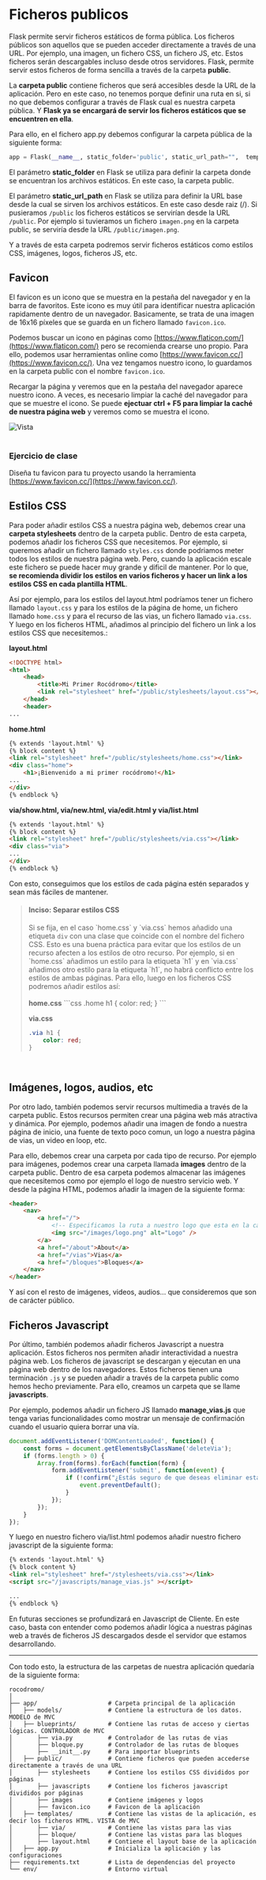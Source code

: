 # Ficheros publicos

Flask permite servir ficheros estáticos de forma pública. Los ficheros públicos son aquellos que se pueden acceder directamente a través de una URL. Por ejemplo, una imagen, un fichero CSS, un fichero JS, etc. Estos ficheros serán descargables incluso desde otros servidores. Flask, permite servir estos ficheros de forma sencilla a través de la carpeta **public**.

La **carpeta public** contiene ficheros que será accesibles desde la URL de la aplicación. Pero en este caso, no tenemos porque definir una ruta en si, si no que debemos configurar a través de Flask cual es nuestra carpeta pública. Y **Flask ya se encargará de servir los ficheros estáticos que se encuentren en ella**.

Para ello, en el fichero app.py debemos configurar la carpeta pública de la siguiente forma:

```python
app = Flask(__name__, static_folder='public', static_url_path="",  template_folder='templates')
```

El parámetro **static_folder** en Flask se utiliza para definir la carpeta donde se encuentran los archivos estáticos. En este caso, la carpeta public.

El parámetro **static_url_path** en Flask se utiliza para definir la URL base desde la cual se sirven los archivos estáticos. En este caso desde raiz (/). Si pusieramos `/public` los ficheros estáticos se servirían desde la URL `/public`. Por ejemplo si tuvieramos un fichero `imagen.png` en la carpeta public, se serviría desde la URL `/public/imagen.png`.

Y a través de esta carpeta podremos servir ficheros estáticos como estilos CSS, imágenes, logos, ficheros JS, etc.

## Favicon

El favicon es un icono que se muestra en la pestaña del navegador y en la barra de favoritos. Este icono es muy útil para identificar nuestra aplicación rapidamente dentro de un navegador. Basicamente, se trata de una imagen de 16x16 píxeles que se guarda en un fichero llamado `favicon.ico`.

Podemos buscar un icono en páginas como [https://www.flaticon.com/](https://www.flaticon.com/) pero se recomienda crearse uno propio. Para ello, podemos usar herramientas online como [https://www.favicon.cc/](https://www.favicon.cc/). Una vez tengamos nuestro icono, lo guardamos en la carpeta public con el nombre `favicon.ico`.

Recargar la página y veremos que en la pestaña del navegador aparece nuestro icono. A veces, es necesario limpiar la caché del navegador para que se muestre el icono. Se puede **ejectuar ctrl + F5 para limpiar la caché de nuestra página web** y veremos como se muestra el icono.

<div class="img-center">
    <img src="../img/tema3/favicon.png" alt="Vista" />
</div>

<br>

### Ejercicio de clase

Diseña tu favicon para tu proyecto usando la herramienta [https://www.favicon.cc/](https://www.favicon.cc/).

## Estilos CSS

Para poder añadir estilos CSS a nuestra página web, debemos crear una **carpeta stylesheets** dentro de la carpeta public. Dentro de esta carpeta, podemos añadir los ficheros CSS que necesitemos. Por ejemplo, si queremos añadir un fichero llamado `styles.css` donde podriamos meter todos los estilos de nuestra página web. Pero, cuando la aplicación escale este fichero se puede hacer muy grande y dificil de mantener. Por lo que, **se recomienda dividir los estilos en varios ficheros y hacer un link a los estilos CSS en cada plantilla HTML**. 

Así por ejemplo, para los estilos del layout.html podríamos tener un fichero llamado `layout.css` y para los estilos de la página de home, un fichero llamado `home.css` y para el recurso de las vias, un fichero llamado `via.css`. Y luego en los ficheros HTML, añadimos al principio del fichero un link a los estilos CSS que necesitemos.:

**layout.html**
```html
<!DOCTYPE html> 
<html>
    <head>
        <title>Mi Primer Rocódromo</title>
        <link rel="stylesheet" href="/public/stylesheets/layout.css"></link>
    </head>
    <header>
...
```

**home.html**
```html
{% extends 'layout.html' %}
{% block content %}
<link rel="stylesheet" href="/public/stylesheets/home.css"></link>
<div class="home">
    <h1>¡Bienvenido a mi primer rocódromo!</h1>
...
</div>
{% endblock %}
```

**via/show.html, via/new.html, via/edit.html y via/list.html**
```html
{% extends 'layout.html' %}
{% block content %}
<link rel="stylesheet" href="/public/stylesheets/via.css"></link>
<div class="via">
...
</div>
{% endblock %}
```
Con esto, conseguimos que los estilos de cada página estén separados y sean más fáciles de mantener.

<blockquote>
<h4>Inciso: Separar estilos CSS</h4>
<p>
Si se fija, en el caso `home.css` y `via.css` hemos añadido una etiqueta <code>div</code> con una clase que coincide con el nombre del fichero CSS. Esto es una buena práctica para evitar que los estilos de un recurso afecten a los estilos de otro recurso. Por ejemplo, si en `home.css` añadimos un estilo para la etiqueta `h1` y en `via.css` añadimos otro estilo para la etiqueta `h1`, no habrá conflicto entre los estilos de ambas páginas. Para ello, luego en los ficheros CSS podremos añadir estilos así:
<br>
<br>
<b>home.css</b>
```css
.home h1 {
    color: red;
}
```

<b>via.css</b>
```css
.via h1 {
    color: red;
}
```
</blockquote>

<br>

## Imágenes, logos, audios, etc

Por otro lado, también podemos servir recursos multimedia a través de la carpeta public. Estos recursos permiten crear una página web más atractiva y dinámica. Por ejemplo, podemos añadir una imagen de fondo a nuestra página de inicio, una fuente de texto poco comun, un logo a nuestra página de vias, un video en loop, etc. 

Para ello, debemos crear una carpeta por cada tipo de recurso. Por ejemplo para imágenes, podemos crear una carpeta llamada **images** dentro de la carpeta public. Dentro de esa carpeta podemos almacenar las imágenes que necesitemos como por ejemplo el logo de nuestro servicio web. Y desde la página HTML, podemos añadir la imagen de la siguiente forma:

```html
<header>
    <nav>
        <a href="/">
            <!-- Especificamos la ruta a nuestro logo que esta en la carpeta public -->
            <img src="/images/logo.png" alt="Logo" />
        </a>
        <a href="/about">About</a>
        <a href="/vias">Vias</a>
        <a href="/bloques">Bloques</a>
    </nav>
</header>
```

Y así con el resto de imágenes, videos, audios... que consideremos que son de carácter público.

## Ficheros Javascript

Por último, también podemos añadir ficheros Javascript a nuestra aplicación. Estos ficheros nos permiten añadir interactividad a nuestra página web. Los ficheros de javascript se descargan y ejecutan en una página web dentro de los navegadores. Estos ficheros tienen una terminación `.js` y se pueden añadir a través de la carpeta public como hemos hecho previamente. Para ello, creamos un carpeta que se llame **javascripts**.

Por ejemplo, podemos añadir un fichero JS llamado **manage_vias.js** que tenga varias funcionalidades como mostrar un mensaje de confirmación cuando el usuario quiera borrar una vía. 

```Javascript
document.addEventListener('DOMContentLoaded', function() {
    const forms = document.getElementsByClassName('deleteVia');
    if (forms.length > 0) {
        Array.from(forms).forEach(function(form) {
            form.addEventListener('submit', function(event) {
                if (!confirm("¿Estás seguro de que deseas eliminar esta vía?")) {
                    event.preventDefault();
                }
            });
        });
    }
});
```

Y luego en nuestro fichero via/list.html podemos añadir nuestro fichero javascript de la siguiente forma:

```html
{% extends 'layout.html' %}
{% block content %}
<link rel="stylesheet" href="/stylesheets/via.css"></link>
<script src="/javascripts/manage_vias.js" ></script> 

...
{% endblock %}
```

En futuras secciones se profundizará en Javascript de Cliente. En este caso, basta con entender como podemos añadir lógica a nuestras páginas web a través de ficheros JS descargados desde el servidor que estamos desarrollando.

---

Con todo esto, la estructura de las carpetas de nuestra aplicación quedaría de la siguiente forma:

```plaintext
rocodromo/
│
├── app/                    # Carpeta principal de la aplicación
│   ├── models/             # Contiene la estructura de los datos. MODELO de MVC
│   ├── blueprints/         # Contiene las rutas de acceso y ciertas lógicas. CONTROLADOR de MVC
│       ├── via.py          # Controlador de las rutas de vias
│       ├── bloque.py       # Controlador de las rutas de bloques
│       ├── __init__.py     # Para importar blueprints
│   ├── public/             # Contiene ficheros que pueden accederse directamente a través de una URL
│       ├── stylesheets     # Contiene los estilos CSS divididos por páginas
│       ├── javascripts     # Contiene los ficheros javascript divididos por páginas
│       ├── images          # Contiene imágenes y logos
│       ├── favicon.ico     # Favicon de la aplicación
│   ├── templates/          # Contiene las vistas de la aplicación, es decir los ficheros HTML. VISTA de MVC
│       ├── via/            # Contiene las vistas para las vias
│       ├── bloque/         # Contiene las vistas para las bloques
│       ├── layout.html     # Contiene el layout base de la aplicación
│   ├── app.py              # Inicializa la aplicación y las configuraciones
├── requirements.txt        # Lista de dependencias del proyecto
└── env/                    # Entorno virtual
```